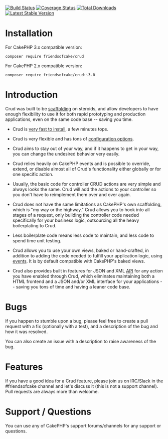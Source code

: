 [![Build Status](https://img.shields.io/travis/FriendsOfCake/crud/master.svg?style=flat-square)](https://travis-ci.org/FriendsOfCake/crud)
[![Coverage Status](https://img.shields.io/codecov/c/github/FriendsOfCake/crud.svg?style=flat-square)](https://codecov.io/github/FriendsOfCake/crud)
[![Total Downloads](https://img.shields.io/packagist/dt/FriendsOfCake/crud.svg?style=flat-square)](https://packagist.org/packages/FriendsOfCake/crud)
[![Latest Stable Version](https://img.shields.io/packagist/v/FriendsOfCake/crud.svg?style=flat-square)](https://packagist.org/packages/FriendsOfCake/crud)

# Installation

For CakePHP 3.x compatible version:

```
composer require friendsofcake/crud
```

For CakePHP 2.x compatible version:

```
composer require friendsofcake/crud:~3.0
```

# Introduction

Crud was built to be [scaffolding](http://book.cakephp.org/2.0/en/controllers/scaffolding.html) on
steroids, and allow developers to have enough flexibility to use it for both rapid prototyping and
production applications, even on the same code base -- saving you time.

* Crud is [very fast to install](http://crud.readthedocs.org/en/latest/installation.html), a few minutes tops.

* Crud is very flexible and has tons of [configuration options](http://crud.readthedocs.org/en/latest/configuration.html).

* Crud aims to stay out of your way, and if it happens to get in your way, you can change the undesired
behavior very easily.

* Crud relies heavily on CakePHP events and is possible to override, extend, or disable almost all
of Crud's functionality either globally or for one specific action.

* Usually, the basic code for controller CRUD actions are very simple and always looks the same. Crud
will add the actions to your controller so you don't have to reimplement them over and over again.

* Crud does not have the same limitations as CakePHP's own scaffolding, which is "my way or the
highway." Crud allows you to hook into all stages of a request, only building the controller code
needed specifically for your business logic, outsourcing all the heavy boilerplating to Crud.

* Less boilerplate code means less code to maintain, and less code to spend time unit testing.

* Crud allows you to use your own views, baked or hand-crafted, in addition to adding the
code needed to fulfill your application logic, using [events](http://crud.readthedocs.org/en/latest/events.html). It is
by default compatible with CakePHP's baked views.

* Crud also provides built in features for JSON and XML [API](http://crud.readthedocs.org/en/latest/listeners/api.html)
for any action you have enabled through Crud, which eliminates maintaining both a
HTML frontend and a JSON and/or XML interface for your applications -- saving you tons of time and
having a leaner code base.

# Bugs

If you happen to stumble upon a bug, please feel free to create a pull request with a fix
(optionally with a test), and a description of the bug and how it was resolved.

You can also create an issue with a description to raise awareness of the bug.

# Features

If you have a good idea for a Crud feature, please join us on IRC/Slack in the #friendsofcake channel
and let's discuss it (this is not a support channel). Pull requests are always more than welcome.

# Support / Questions

You can use any of CakePHP's support forums/channels for any support or questions.
